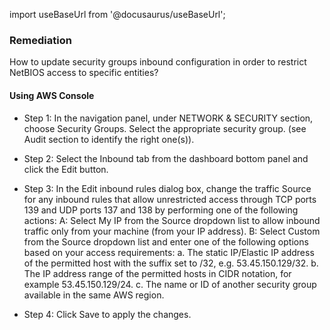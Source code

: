 import useBaseUrl from '@docusaurus/useBaseUrl';

### Remediation
How to update security groups inbound configuration in order to restrict NetBIOS access to specific entities?

#### Using AWS Console

- Step 1: In the navigation panel, under NETWORK & SECURITY section, choose Security Groups. Select the appropriate security group.
		(see Audit section to identify the right one(s)).

- Step 2: Select the Inbound tab from the dashboard bottom panel and click the Edit button.

- Step 3: In the Edit inbound rules dialog box, change the traffic Source for any inbound rules that allow unrestricted access through TCP ports 139 and UDP ports 137 and 138 by performing one of the following actions:
		 A: Select My IP from the Source dropdown list to allow inbound traffic only from your machine (from your IP address).
		 B: Select Custom from the Source dropdown list and enter one of the following options based on your access requirements:
			a. The static IP/Elastic IP address of the permitted host with the suffix set to /32, e.g. 53.45.150.129/32.
			b. The IP address range of the permitted hosts in CIDR notation, for example 53.45.150.129/24.
			c. The name or ID of another security group available in the same AWS region.

- Step 4: Click Save to apply the changes.